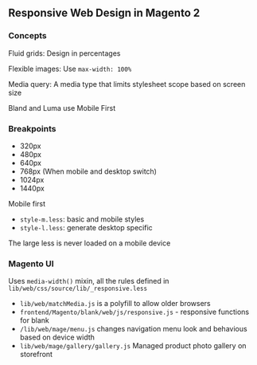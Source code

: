 ## Responsive Web Design in Magento 2

### Concepts

Fluid grids: Design in percentages

Flexible images: Use `max-width: 100%`

Media query: A media type that limits stylesheet scope based on screen size

Bland and Luma use Mobile First

### Breakpoints

* 320px
* 480px
* 640px
* 768px (When mobile and desktop switch)
* 1024px
* 1440px

Mobile first

* `style-m.less`: basic and mobile styles
* `style-l.less`: generate desktop specific

The large less is never loaded on a mobile device

### Magento UI

Uses `media-width()` mixin, all the rules defined in `lib/web/css/source/lib/_responsive.less`

* `lib/web/matchMedia.js` is a polyfill to allow older browsers
* `frontend/Magento/blank/web/js/responsive.js` - responsive functions for blank
* `/lib/web/mage/menu.js` changes navigation menu look and behavious based on device width
* `lib/web/mage/gallery/gallery.js` Managed product photo gallery on storefront
